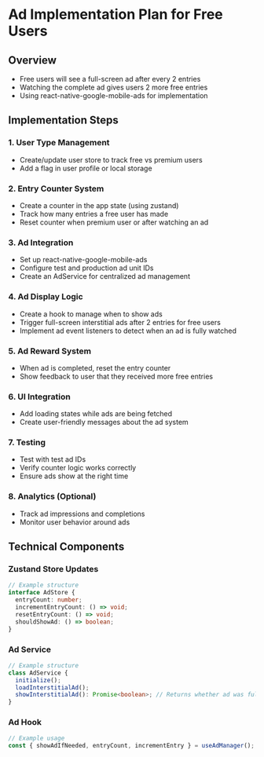 # Ad Implementation Plan for Free Users

## Overview
- Free users will see a full-screen ad after every 2 entries
- Watching the complete ad gives users 2 more free entries
- Using react-native-google-mobile-ads for implementation

## Implementation Steps

### 1. User Type Management
- Create/update user store to track free vs premium users
- Add a flag in user profile or local storage

### 2. Entry Counter System
- Create a counter in the app state (using zustand)
- Track how many entries a free user has made
- Reset counter when premium user or after watching an ad

### 3. Ad Integration
- Set up react-native-google-mobile-ads
- Configure test and production ad unit IDs
- Create an AdService for centralized ad management

### 4. Ad Display Logic
- Create a hook to manage when to show ads
- Trigger full-screen interstitial ads after 2 entries for free users
- Implement ad event listeners to detect when an ad is fully watched

### 5. Ad Reward System
- When ad is completed, reset the entry counter
- Show feedback to user that they received more free entries

### 6. UI Integration
- Add loading states while ads are being fetched
- Create user-friendly messages about the ad system

### 7. Testing
- Test with test ad IDs
- Verify counter logic works correctly
- Ensure ads show at the right time

### 8. Analytics (Optional)
- Track ad impressions and completions
- Monitor user behavior around ads

## Technical Components

### Zustand Store Updates
```typescript
// Example structure
interface AdStore {
  entryCount: number;
  incrementEntryCount: () => void;
  resetEntryCount: () => void;
  shouldShowAd: () => boolean;
}
```

### Ad Service
```typescript
// Example structure
class AdService {
  initialize();
  loadInterstitialAd();
  showInterstitialAd(): Promise<boolean>; // Returns whether ad was fully watched
}
```

### Ad Hook
```typescript
// Example usage
const { showAdIfNeeded, entryCount, incrementEntry } = useAdManager();
``` 